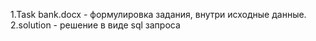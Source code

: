 
1.Task bank.docx - формулировка задания, внутри исходные данные.
2.solution - решение в виде sql запроса
